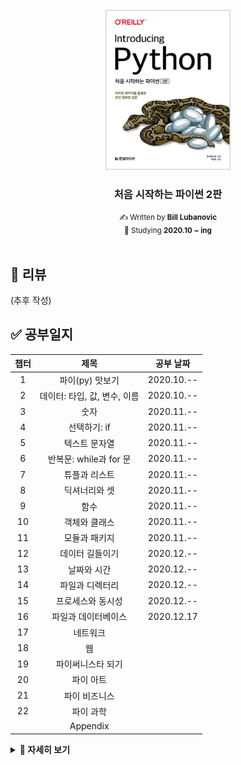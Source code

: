 <!-- PROJECT LOGO -->
<br />
<div align="center">
  <a href="http://www.yes24.com/Product/Goods/91870652">
    <img src="logo.png" alt="Logo" width="200">
  </a>
  <h3>처음 시작하는 파이썬 2판</h3>
  <small>✍ Written by <b>Bill Lubanovic</b></small>
  <br />
  <small>📆 Studying <b>2020.10 ~ ing</b></small>
</div>

<br />

## 📄 리뷰

(추후 작성)


## ✅ 공부일지

| 챕터  |             제목             | 공부 날짜  |
| :---: | :--------------------------: | :--------: |
|   1   |       파이(py) 맛보기        | 2020.10.-- |
|   2   | 데이터: 타입, 값, 변수, 이름 | 2020.10.-- |
|   3   |             숫자             | 2020.11.-- |
|   4   |         선택하기: if         | 2020.11.-- |
|   5   |        텍스트 문자열         | 2020.11.-- |
|   6   |    반복문: while과 for 문    | 2020.11.-- |
|   7   |        튜플과 리스트         | 2020.11.-- |
|   8   |        딕셔너리와 셋         | 2020.11.-- |
|   9   |             함수             | 2020.11.-- |
|  10   |        객체와 클래스         | 2020.11.-- |
|  11   |        모듈과 패키지         | 2020.11.-- |
|  12   |       데이터 길들이기        | 2020.12.-- |
|  13   |         날짜와 시간          | 2020.12.-- |
|  14   |       파일과 디렉터리        | 2020.12.-- |
|  15   |      프로세스와 동시성       | 2020.12.-- |
|  16   |     파일과 데이터베이스      | 2020.12.17 |
|  17   |           네트워크           |            |
|  18   |              웹              |            |
|  19   |      파이써니스타 되기       |            |
|  20   |          파이 아트           |            |
|  21   |        파이 비즈니스         |            |
|  22   |          파이 과학           |            |
|       |           Appendix           |            |

<details markdown="1">
<summary><strong>👀 자세히 보기</strong></summary>



### 1장. 파이(py) 맛보기

| 챕터  |        제목         | 공부 여부 |
| :---: | :-----------------: | :-------: |
|  1.1  |      미스터리       |     ✔     |
|  1.2  |    작은 프로그램    |     ✔     |
|  1.3  | 조금 더 큰 프로그램 |     ✔     |
|  1.4  |     파이썬 활용     |     ✔     |
|  1.5  | 파이썬과 다른 언어  |     ✔     |
|  1.6  |   왜 파이썬인가?    |     ✔     |
|  1.7  | 상황에 따른 파이썬  |     ✔     |
|  1.8  | 파이썬 2와 파이썬 3 |     ✔     |
|  1.9  |   파이썬 설치하기   |     ✔     |
| 1.10  |   파이썬 실행하기   |     ✔     |
| 1.11  |     파이썬 철학     |     ✔     |
| 1.12  |    다음 장에서는    |     ✔     |
| 1.13  |      연습문제       |     ✔     |


### 2장. 데이터: 타입, 값, 변수, 이름

| 챕터  |             제목              | 공부 여부 |
| :---: | :---------------------------: | :-------: |
|  2.1  |    파이썬 데이터는 객체다     |     ✔     |
|  2.2  |             타입              |     ✔     |
|  2.3  |            가변성             |     ✔     |
|  2.4  |           리터럴 값           |     ✔     |
|  2.5  |             변수              |     ✔     |
|  2.6  |             할당              |     ✔     |
|  2.7  | 변수는 장소가 아니라 이름이다 |     ✔     |
|  2.8  |      여러 이름 할당하기       |     ✔     |
|  2.9  |          이름 재할당          |     ✔     |
| 2.10  |             복사              |     ✔     |
| 2.11  |        좋은 변수 이름         |     ✔     |
| 2.12  |         다음 장에서는         |     ✔     |
| 2.13  |           연습문제            |     ✔     |



### 3장. 숫자



| 챕터  |      제목       | 공부 여부 |
| :---: | :-------------: | :-------: |
|  3.1  |     불리언      |     ✔     |
|  3.2  |      정수       |     ✔     |
|  3.3  | 부동소수점 숫자 |     ✔     |
|  3.4  |    수학 함수    |     ✔     |
|  3.5  |  다음 장에서는  |     ✔     |
|  3.6  |    연습문제     |     ✔     |



### 4장. 선택하기: if



| 챕터  |              제목              | 공부 여부 |
| :---: | :----------------------------: | :-------: |
|  4.1  |          주석 달기: #          |     ✔     |
|  4.2  |         라인 유지하기:         |     ✔     |
|  4.3  |    비교하기: if, elif, else    |     ✔     |
|  4.4  |          True와 False          |     ✔     |
|  4.5  |      여러 개 비교하기: in      |     ✔     |
|  4.6  | 새로운 기능: 바다코끼리 연산자 |     ✔     |
|  4.7  |         다음 장에서는          |     ✔     |
|  4.8  |            연습문제            |     ✔     |



### 5장. 텍스트 문자열



| 챕터  |            제목             | 공부 여부 |
| :---: | :-------------------------: | :-------: |
|  5.1  |    따옴표로 문자열 생성     |     ✔     |
|  5.2  | 문자열 타입으로 변환: str() |     ✔     |
|  5.3  |      이스케이프 문자:       |     ✔     |
|  5.4  |         결합하기: +         |     ✔     |
|  5.5  |        복제하기: \*         |     ✔     |
|  5.6  |       문자 추출: [ ]        |     ✔     |
|  5.7  | 슬라이스로 부분 문자열 추출 |     ✔     |
|  5.8  |     문자열 길이: len()      |     ✔     |
|  5.9  |   문자열 나누기: split()    |     ✔     |
| 5.10  |   문자열 결합하기: join()   |     ✔     |
| 5.11  | 문자열 대체하기: replace()  |     ✔     |
| 5.12  |   문자열 스트립: strip()    |     ✔     |
| 5.13  |         검색과 선택         |     ✔     |
| 5.14  |          대소 문자          |     ✔     |
| 5.15  |            정렬             |     ✔     |
| 5.16  |           포매팅            |     ✔     |
| 5.17  |    더 많은 문자열 메서드    |     ✔     |
| 5.18  |        다음 장에서는        |     ✔     |
| 5.19  |          연습문제           |     ✔     |



### 6장. 반복문: while과 for 문



| 챕터  |        제목        | 공부 여부 |
| :---: | :----------------: | :-------: |
|  6.1  |  반복하기: while   |     ✔     |
|  6.2  | 순회하기: for와 in |     ✔     |
|  6.3  |  기타 이터레이터   |     ✔     |
|  6.4  |   다음 장에서는    |     ✔     |
|  6.5  |      연습문제      |     ✔     |



### 7장. 튜플과 리스트



| 챕터  |          제목          | 공부 여부 |
| :---: | :--------------------: | :-------: |
|  7.1  |          튜플          |     ✔     |
|  7.2  |         리스트         |     ✔     |
|  7.3  |     튜플 vs 리스트     |     ✔     |
|  7.4  | 튜플 컴프리헨션은 없다 |     ✔     |
|  7.5  |     다음 장에서는      |     ✔     |
|  7.6  |        연습문제        |     ✔     |



### 8장. 딕셔너리와 셋



| 챕터  |          제목          | 공부 여부 |
| :---: | :--------------------: | :-------: |
|  8.1  |        딕셔너리        |     ✔     |
|  8.2  |           셋           |     ✔     |
|  8.3  | 지금까지 배운 자료구조 |     ✔     |
|  8.4  |   자료구조 결합하기    |     ✔     |
|  8.5  |     다음 장에서는      |     ✔     |
|  8.6  |        연습문제        |     ✔     |



### 9장. 함수



| 챕터  |           제목            | 공부 여부 |
| :---: | :-----------------------: | :-------: |
|  9.1  |    함수 정의하기: def     |     ✔     |
|  9.2  |     함수 호출하기: ()     |     ✔     |
|  9.3  |      인수와 매개변수      |     ✔     |
|  9.4  |         독스트링          |     ✔     |
|  9.5  |      일등 시민: 함수      |     ✔     |
|  9.6  |         내부 함수         |     ✔     |
|  9.7  |     익명 함수: lambda     |     ✔     |
|  9.8  |        제너레이터         |     ✔     |
|  9.9  |        데커레이터         |     ✔     |
| 9.10  |   네임스페이스와 스코프   |     ✔     |
| 9.11  | 이름에 \_와 \_\_ 사용하기 |     ✔     |
| 9.12  |         재귀 함수         |     ✔     |
| 9.13  |        비동기 함수        |     ✔     |
| 9.14  |           예외            |     ✔     |
| 9.15  |       다음 장에서는       |     ✔     |
| 9.16  |         연습문제          |     ✔     |



### 10장. 객체와 클래스



| 챕터  |          제목           | 공부 여부 |
| :---: | :---------------------: | :-------: |
| 10.1  |    객체란 무엇인가?     |     ✔     |
| 10.2  |       간단한 객체       |     ✔     |
| 10.3  |          상속           |     ✔     |
| 10.4  |       자신: self        |     ✔     |
| 10.5  |        속성 접근        |     ✔     |
| 10.6  |       메서드 타입       |     ✔     |
| 10.7  |        덕 타이핑        |     ✔     |
| 10.8  |       매직 메서드       |     ✔     |
| 10.9  | 애그리게이션과 콤퍼지션 |     ✔     |
| 10.10 |  객체는 언제 사용할까?  |     ✔     |
| 10.11 |       네임드 튜플       |     ✔     |
| 10.12 |      데이터 클래스      |     ✔     |
| 10.13 |          attrs          |     ✔     |
| 10.14 |      다음 장에서는      |     ✔     |
| 10.15 |        연습문제         |     ✔     |



### 11장. 모듈과 패키지



| 챕터  |                  제목                  | 공부 여부 |
| :---: | :------------------------------------: | :-------: |
| 11.1  |            모듈과 import 문            |     ✔     |
| 11.2  |                 패키지                 |     ✔     |
| 11.3  |         파이썬 표준 라이브러리         |     ✔     |
| 11.4  | 배터리 장착: 다른 파이썬 코드 가져오기 |     ✔     |
| 11.5  |             다음 장에서는              |     ✔     |
| 11.6  |                연습문제                |     ✔     |



### 12장. 데이터 길들이기



| 챕터  |          제목           | 공부 여부 |
| :---: | :---------------------: | :-------: |
| 12.1  | 텍스트 문자열: 유니코드 |     ✔     |
| 12.2  |       정규 표현식       |     ✔     |
| 12.3  |       이진 데이터       |     ✔     |
| 12.4  |        보석 비유        |     ✔     |
| 12.5  |      다음 장에서는      |     ✔     |
| 12.6  |        연습문제         |     ✔     |



### 13장. 날짜와 시간



| 챕터  |         제목          | 공부 여부 |
| :---: | :-------------------: | :-------: |
| 13.1  |         윤년          |     ✔     |
| 13.2  |     datetime 모듈     |     ✔     |
| 13.3  |       time 모듈       |     ✔     |
| 13.4  | 날짜와 시간 읽고 쓰기 |     ✔     |
| 13.5  |    시간 모듈 변환     |     ✔     |
| 13.6  |       대체 모듈       |     ✔     |
| 13.7  |     다음 장에서는     |     ✔     |
| 13.8  |       연습문제        |     ✔     |



### 14장. 파일과 디렉터리



| 챕터  |        제목        | 공부 여부 |
| :---: | :----------------: | :-------: |
| 14.1  |    파일 입출력     |     ✔     |
| 14.2  |    메모리 매핑     |     ✔     |
| 14.3  |    파일 명령어     |     ✔     |
| 14.4  |  디렉터리 명령어   |     ✔     |
| 14.5  |     경로 이름      |     ✔     |
| 14.6  | BytesIO와 StringIO |     ✔     |
| 14.7  |   다음 장에서는    |     ✔     |
| 14.8  |      연습문제      |     ✔     |



### 15장. 프로세스와 동시성



| 챕터  |        제목         | 공부 여부 |
| :---: | :-----------------: | :-------: |
| 15.1  | 프로그램과 프로세스 |     ✔     |
| 15.2  |     명령 자동화     |     ✔     |
| 15.3  |       동시성        |     ✔     |
| 15.4  |    다음 장에서는    |     ✔     |
| 15.5  |      연습문제       |     ✔     |



### 16장. 파일과 데이터베이스



| 챕터  |          제목          | 공부 날짜  |
| :---: | :--------------------: | :--------: |
| 16.1  |    플랫 텍스트 파일    | 2020.12.17 |
| 16.2  |   패디드 텍스트 파일   | 2020.12.17 |
| 16.3  |  표 형식 텍스트 파일   | 2020.12.17 |
| 16.4  |       이진 파일        | 2020.12.17 |
| 16.5  |  관계형 데이터베이스   | 2020.12.17 |
| 16.6  |  NoSQL 데이터 스토어   | 2020.12.17 |
| 16.7  | 풀 텍스트 데이터베이스 | 2020.12.17 |
| 16.8  |     다음 장에서는      | 2020.12.17 |
| 16.9  |        연습문제        |            |



### 17장. 네트워크



| 챕터  |        제목        | 공부 날짜 |
| :---: | :----------------: | :-------: |
| 17.1  |       TCP/IP       |           |
| 17.2  |   네트워크 패턴    |           |
| 17.3  |   요청-응답 패턴   |           |
| 17.4  |   발행-구독 패턴   |           |
| 17.5  |   인터넷 서비스    |           |
| 17.6  |  웹 서비스와 API   |           |
| 17.7  |   데이터 직렬화    |           |
| 17.8  | 원격 프로시저 호출 |           |
| 17.9  |   원격 관리 도구   |           |
| 17.10 |      빅데이터      |           |
| 17.11 |      클라우드      |           |
| 17.12 |        도커        |           |
| 17.14 |   다음 장에서는    |           |
| 17.15 |      연습문제      |           |



### 18장. 웹



| 챕터  |          제목           | 공부 날짜 |
| :---: | :---------------------: | :-------: |
| 18.1  |      웹 클라이언트      |           |
| 18.2  |         웹 서버         |           |
| 18.3  |   웹 서버 프레임워크    |           |
| 18.4  | 데이터베이스 프레임워크 |           |
| 18.5  |   웹 서비스와 자동화    |           |
| 18.6  |      웹 API와 REST      |           |
| 18.7  |    크롤링과 스크래핑    |           |
| 18.8  |     영화 검색 예제      |           |
| 18.9  |      다음 장에서는      |           |
| 18.10 |        연습문제         |           |



### 19장. 파이써니스타 되기



| 챕터  |       제목        | 공부 날짜 |
| :---: | :---------------: | :-------: |
| 19.1  |  프로그래밍이란   |           |
| 19.2  | 파이썬 코드 찾기  |           |
| 19.3  |    패키지 설치    |           |
| 19.4  |        IDE        |           |
| 19.5  |    이름과 문서    |           |
| 19.6  |     타입 힌트     |           |
| 19.7  |      테스트       |           |
| 19.8  |    코드 디버깅    |           |
| 19.9  | 로그 에러 메시지  |           |
| 19.10 |    코드 최적화    |           |
| 19.11 |    소스 컨트롤    |           |
| 19.12 |   프로그램 배포   |           |
| 19.13 | 이 책의 소스 코드 |           |
| 19.14 |     더 배우기     |           |
| 19.15 |   다음 장에서는   |           |
| 19.16 |     연습문제      |           |



### 20장. 파이 아트



| 챕터  |         제목         | 공부 날짜 |
| :---: | :------------------: | :-------: |
| 20.1  |      2D 그래픽       |           |
| 20.2  |      3D 그래픽       |           |
| 20.3  |    3D 애니메이션     |           |
| 20.4  |         GUI          |           |
| 20.5  | 플롯, 그래프, 시각화 |           |
| 20.6  |         게임         |           |
| 20.7  |     소리와 음악      |           |
| 20.8  |    다음 장에서는     |           |
| 20.9  |       연습문제       |           |



### 21장. 파이 비즈니스



| 챕터  |               제목               | 공부 날짜 |
| :---: | :------------------------------: | :-------: |
| 21.1  |            MS 오피스             |           |
| 21.2  |          비즈니스 업무           |           |
| 21.3  |       비즈니스 데이터 처리       |           |
| 21.4  | 오픈 소스 파이썬 비즈니스 패키지 |           |
| 21.5  |          금융과 파이썬           |           |
| 21.6  |           데이터 보안            |           |
| 21.7  |               지도               |           |
| 21.8  |          다음 장에서는           |           |
| 21.9  |             연습문제             |           |



### 22장. 파이 과학



| 챕터  |             제목             | 공부 날짜 |
| :---: | :--------------------------: | :-------: |
| 22.1  | 수학 및 통계 표준 라이브러리 |           |
| 22.2  |        과학과 파이썬         |           |
| 22.3  |            넘파이            |           |
| 22.4  |           사이파이           |           |
| 22.5  |            사이킷            |           |
| 22.6  |            판다스            |           |
| 22.7  |      파이썬과 과학 분야      |           |
| 22.8  |        다음 장에서는         |           |
| 22.9  |           연습문제           |           |



### Appendix



|    챕터    |         제목          | 공부 날짜 |
| :--------: | :-------------------: | :-------: |
| Appendix A | 하드웨어와 소프트웨어 |           |
| Appendix B |     파이썬 3 설치     |           |
| Appendix C | 완전히 다른 것: Async |           |
| Appendix D |     연습문제 정답     |           |
| Appendix E |      커닝페이퍼       |           |

</details>
